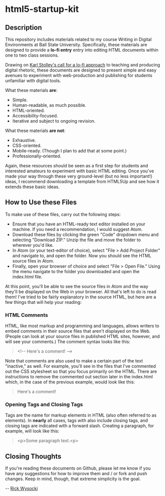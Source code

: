 # html5-startup-kit

## Description

This repository includes materials related to my course Writing in Digital Environments at Ball State University. Specifically, these materials are designed to provide a **lo-fi entry** entry into editing HTML documents within one to two class sessions.

Drawing on [Karl Stolley's call for a lo-fi approach](https://kairos.technorhetoric.net/20.2/inventio/stolley/index.html) to teaching and producing digital rhetoric, these documents are designed to present simple and easy avenues to experiment with web-production and publishing for students unfamiliar with digital tools.

What these materials **are**:

- Simple.
- Human-readable, as much possible.
- HTML-oriented.
- Accessibility-focused.
- Iterative and subject to ongoing revision.

What these materials **are not**:

- Exhaustive.
- CSS-oriented.
- Mobile-ready. (Though I plan to add that at some point.)
- Professionally-oriented.

Again, these resources should be seen as a first step for students and interested amateurs to experiment with basic HTML editing. Once you've made your way through these very ground-level (but no less important!) ideas, I recommend downloading a template from HTML5Up and see how it extends these basic ideas.

## How to Use these Files

To make use of these files, carry out the following steps:

- Ensure that you have an HTML-ready text editor installed on your machine. If you need a recommendation, I would suggest Atom.
- Download these files by clicking the green "Code" dropdown menu and selecting "Download ZIP." Unzip the file and move the folder to wherever you'd like.
- In Atom (or your text-editor of choice), select "File > Add Project Folder" and navigate to, and open the folder. Now you should see the HTML source files in Atom.
- Finally, open your browser of choice and select "File > Open File." Using the menu navigate to the folder you downloaded and open the index.html file.

At this point, you'll be able to see the source files in Atom and the way they'll be displayed on the Web in your browser. All that's left to do is read them! I've tried to be fairly explanatory in the source HTML, but here are a few things that will help your reading:

### HTML Comments

HTML, like most markup and programming and languages, allows writers to embed comments in their source files that aren't displayed on the Web. (People can look at your source files in published HTML sites, however, and will see your comments.) The comment syntax looks like this:

> &lt;!-- Here's a comment! --&gt;

Note that comments are also used to make a certain part of the text "inactive," as well. For example, you'll see in the files that I've commented out the CSS stylesheet so that you focus primarily on the HTML. There are instructions to remove the commented out section later in the index.html which, in the case of the previous example, would look like this:

> Here's a comment!

### Opening Tags and Closing Tags

Tags are the name for markup elements in HTML (also often referred to as elements). In **nearly** all cases, tags with also include closing tags, and closing tags are indicated with a forward slash. Creating a paragraph, for example, will look like this:

> &lt;p&gt;Some paragraph text.&lt;p&gt;

## Closing Thoughts

If you're reading these documents on Github, please let me know if you have any suggestions for how to improve them and / or fork and push changes. Keep in mind, though, that extreme simplicity is the goal.

-- [Rick Wysocki](http:rickwysocki.github.io)
